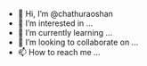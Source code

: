 - 👋 Hi, I’m @chathuraoshan
- 👀 I’m interested in ...
- 🌱 I’m currently learning ...
- 💞️ I’m looking to collaborate on ...
- 📫 How to reach me ...

<!---
chathuraoshan/chathuraoshan is a ✨ special ✨ repository because its `README.md` (this file) appears on your GitHub profile.
You can click the Preview link to take a look at your changes.
--->
